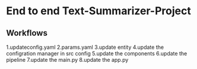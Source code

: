 # End to end Text-Summarizer-Project
 ## Workflows

 1.updateconfig.yaml
 2.params.yaml
 3.update entity
 4.update the configration manager in src config
 5.update the components
 6.update the pipeline
 7.update the main.py
 8.update the app.py
